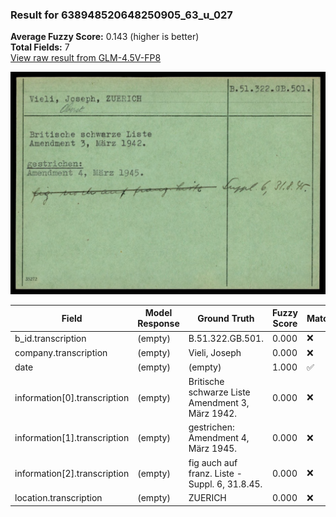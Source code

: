 ### Result for 638948520648250905_63_u_027
**Average Fuzzy Score:** 0.143 (higher is better)<br>
**Total Fields:** 7<br>
[View raw result from GLM-4.5V-FP8](https://github.com/RISE-UNIBAS/humanities_data_benchmark/blob/main/results/2025-10-24/T0331/request_T0331_638948520648250905_63_u_027.json)

<img src="https://github.com/RISE-UNIBAS/humanities_data_benchmark/blob/main/benchmarks/blacklist/images/638948520648250905_63_u_027.jpg?raw=true" alt="638948520648250905_63_u_027" width="600px">

| Field | Model Response | Ground Truth | Fuzzy Score | Match |
|-------|----------------|--------------|-------------|-------|
| b_id.transcription | (empty) | B.51.322.GB.501. | 0.000 | ❌ |
| company.transcription | (empty) | Vieli, Joseph | 0.000 | ❌ |
| date | (empty) | (empty) | 1.000 | ✅ |
| information[0].transcription | (empty) | Britische schwarze Liste<br>Amendment 3, März 1942. | 0.000 | ❌ |
| information[1].transcription | (empty) | gestrichen:<br>Amendment 4, März 1945. | 0.000 | ❌ |
| information[2].transcription | (empty) | fig auch auf franz. Liste - Suppl. 6, 31.8.45. | 0.000 | ❌ |
| location.transcription | (empty) | ZUERICH | 0.000 | ❌ |
